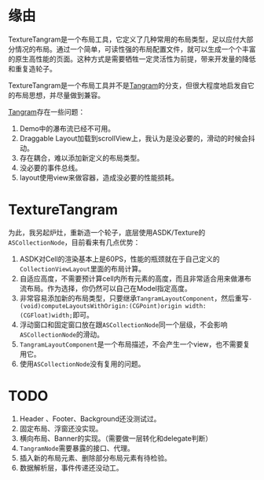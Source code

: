 # 缘由

TextureTangram是一个布局工具，它定义了几种常用的布局类型，足以应付大部分情况的布局。通过一个简单，可读性强的布局配置文件，就可以生成一个个丰富的原生高性能的页面。这种方式是需要牺牲一定灵活性为前提，带来开发量的降低和重复造轮子。

TextureTangram是一个布局工具并不是[Tangram](https://github.com/alibaba/Tangram-iOS)的分支，但很大程度地启发自它的布局思想，并尽量做到兼容。

[Tangram](https://github.com/alibaba/Tangram-iOS)存在一些问题：
1. Demo中的瀑布流已经不可用。
2. Draggable Layout加载到scrollView上，我认为是没必要的，滑动的时候会抖动。
3. 存在耦合，难以添加新定义的布局类型。
4. 没必要的事件总线。
5. layout使用view来做容器，造成没必要的性能损耗。 

# TextureTangram
为此，我另起炉灶，重新造一个轮子，底层使用ASDK/Texture的`ASCollectionNode`，目前看来有几点优势：
1. ASDK对Cell的渲染基本上是60PS，性能的瓶颈就在于自己定义的`CollectionViewLayout`里面的布局计算。
2. 自适应高度，不需要预计算cell内所有元素的高度，而且非常适合用来做瀑布流布局。作为选择，你仍然可以自己在Model指定高度。
3. 非常容易添加新的布局类型，只要继承`TangramLayoutComponent`，然后重写`- (void)computeLayoutsWithOrigin:(CGPoint)origin width:(CGFloat)width;`即可。
4. 浮动窗口和固定窗口放在跟`ASCollectionNode`同一个层级，不会影响`ASCollectionNode`的滑动。
5. `TangramLayoutComponent`是一个布局描述，不会产生一个view，也不需要复用它。
6. 使用`ASCollectionNode`没有复用的问题。

# TODO
1. Header 、Footer、Background还没测试过。
2. 固定布局、浮窗还没实现。
3. 横向布局、Banner的实现。（需要做一层转化和delegate判断）
4. `TangramNode`需要暴露的接口、代理。
5. 插入新的布局元素、删除部分布局元素有待检验。
6. 数据解析层，事件传递还没动工。

